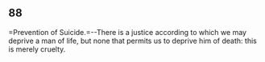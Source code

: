 ## 88

=Prevention of Suicide.=--There is a justice according to which we may
deprive a man of life, but none that permits us to deprive him of death:
this is merely cruelty.


